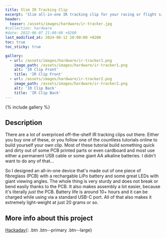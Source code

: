 ```yaml
---
title: Slim IR Tracking Clip
excerpt: 'Slim all-in-one IR tracking clip for your racing or flight sim setup. Specially designed to work with the opentrack.'
header:
  teaser: /assets/images/hardware/ir-tracker.jpg
#collection: hardware
#date: 2022-06-07 21:00:00 +0200
last_modified_at: 2024-08-12 20:00:00 +0200
toc: true
toc_sticky: true

gallery:
  - url: /assets/images/hardware/ir-tracker1.png
    image_path: /assets/images/hardware/ir-tracker1.png
    alt: 'IR Clip Front'
    title: 'IR Clip Front'
  - url: /assets/images/hardware/ir-tracker2.png
    image_path: /assets/images/hardware/ir-tracker2.png
    alt: 'IR Clip Back'
    title: 'IR Clip Back'
---
```


{% include gallery %}

## Description

There are a lot of overpriced off-the-shelf IR tracking clips out there. Either you buy one of these, or you follow one of the countless tutorials online to build yourself your own clip. Most of these tutorial build something quick and dirty out of some PCB printed parts or even cardboard and most use either a permanent USB cable or some giant AA alkaline batteries. I didn't want to do any of that...

So I designed an all-in-one device that's made out of one piece of fibreglass (PCB) with a rechargable LiPo battery and some great LEDs with giant viewing angles. The whole thing is very sturdy and does not break or bend easily thanks to the PCB. It also makes assembly a lot easier, because it's literally _just_ the PCB. Battery life is around 10+ hours and it can be charged while using via a standard USB-C port. All of that also makes it extremely light-weight at just 20 grams or so.

## More info about this project

[<i class="fas fa-link"></i> Hackaday](https://hackaday.io/project/195417-compact-ir-head-tracking-clip){: .btn .btn--primary .btn--large}
